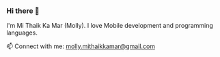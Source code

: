 ### Hi there 👋

I'm Mi Thaik Ka Mar (Molly). I love Mobile development and programming languages.

📫 Connect with me: molly.mithaikkamar@gmail.com



